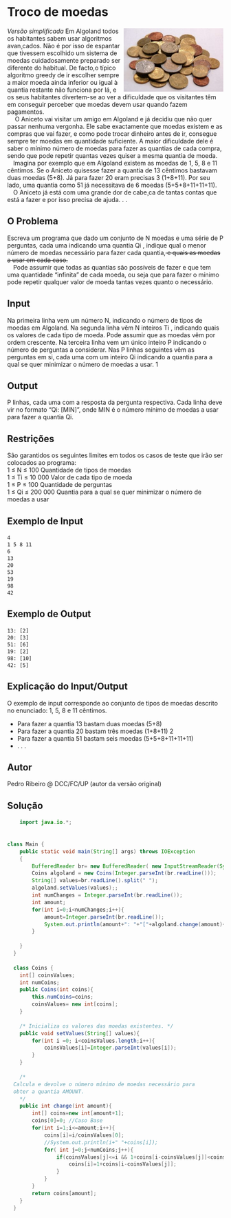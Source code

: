 # Troco de moedas  

*Versão simplificada* 
<img src="coins.png" align="right">
Em Algoland todos os habitantes sabem usar algoritmos avan¸cados. Não é por isso de espantar que
tivessem escolhido um sistema de moedas cuidadosamente preparado ser diferente do habitual. De facto,o típico algoritmo greedy de ir escolher sempre a maior
moeda ainda inferior ou igual à quantia restante não funciona por lá, e os seus habitantes divertem-se ao ver a dificuldade que os visitantes têm em conseguir perceber que moedas devem usar quando fazem pagamentos.  
&emsp; O Aniceto vai visitar um amigo em Algoland e já decidiu que não quer passar nenhuma
vergonha. Ele sabe exactamente que moedas existem e as compras que vai fazer, e como
pode trocar dinheiro antes de ir, consegue sempre ter moedas em quantidade suficiente. A
maior dificuldade dele é saber o mínimo número de moedas para fazer as quantias de cada
compra, sendo que pode repetir quantas vezes quiser a mesma quantia de moeda.  
&emsp;Imagina por exemplo que em Algoland existem as moedas de 1, 5, 8 e 11 cêntimos. Se
o Aniceto quisesse fazer a quantia de 13 cêntimos bastavam duas moedas (5+8). Já para
fazer 20 eram precisas 3 (1+8+11). Por seu lado, uma quantia como 51 já necessitava de 6
moedas (5+5+8+11+11+11).  
&emsp;O Aniceto já está com uma grande dor de cabe¸ca de tantas contas que está a fazer e por
isso precisa de ajuda. . .  

## O Problema
Escreva um programa que dado um conjunto de N moedas e uma série de P perguntas, cada
uma indicando uma quantia Qi , indique qual o menor número de moedas necessário para
fazer cada quantia,<s> e quais as moedas a usar em cada caso.</s>  
&emsp;Pode assumir que todas as quantias são possíveis de fazer e que tem uma quantidade
“infinita” de cada moeda, ou seja que para fazer o mínimo pode repetir qualquer valor de
moeda tantas vezes quanto o necessário.
## Input
Na primeira linha vem um número N, indicando o número de tipos de moedas em Algoland.
Na segunda linha vêm N inteiros Ti
, indicando quais os valores de cada tipo de moeda. Pode
assumir que as moedas vêm por ordem crescente.
Na terceira linha vem um único inteiro P indicando o número de perguntas a considerar.
Nas P linhas seguintes vêm as perguntas em si, cada uma com um inteiro Qi
indicando a
quantia para a qual se quer minimizar o número de moedas a usar.
1  
## Output
P linhas, cada uma com a resposta da pergunta respectiva. Cada linha deve vir no formato
“Qi: [MIN]”, onde MIN é o número mínimo de moedas a usar para fazer a quantia Qi.
## Restrições
São garantidos os seguintes limites em todos os casos de teste que irão ser colocados ao
programa:  
1 ≤ N ≤ 100 Quantidade de tipos de moedas  
1 ≤ Ti ≤ 10 000 Valor de cada tipo de moeda  
1 ≤ P ≤ 100 Quantidade de perguntas  
1 ≤ Qi ≤ 200 000 Quantia para a qual se quer minimizar o número de moedas a usar   

## Exemplo de Input  

``` 
4
1 5 8 11
6
13
20
53
19
98
42
```  

## Exemplo de Output  

``` 
13: [2]
20: [3]
51: [6]
19: [2]
98: [10]
42: [5]
```  

## Explicação do Input/Output
O exemplo de input corresponde ao conjunto de tipos de moedas descrito no enunciado: 1,
5, 8 e 11 cêntimos.
- Para fazer a quantia 13 bastam duas moedas (5+8)
- Para fazer a quantia 20 bastam três moedas (1+8+11)
2
- Para fazer a quantia 51 bastam seis moedas (5+5+8+11+11+11)
- . . .
## Autor
Pedro Ribeiro @ DCC/FC/UP (autor da versão original)  
## Solução  
```java
    import java.io.*;


class Main {
    public static void main(String[] args) throws IOException
    {
        BufferedReader br= new BufferedReader( new InputStreamReader(System.in));
        Coins algoland = new Coins(Integer.parseInt(br.readLine()));
        String[] values=br.readLine().split(" ");
        algoland.setValues(values);;
        int numChanges = Integer.parseInt(br.readLine());
        int amount;
        for(int i=0;i<numChanges;i++){
            amount=Integer.parseInt(br.readLine());
            System.out.println(amount+": "+"["+algoland.change(amount)+"]");
        }
  
    }
  }

  class Coins {
    int[] coinsValues;
    int numCoins;
    public Coins(int coins){
        this.numCoins=coins;
        coinsValues= new int[coins];
    }

    /* Inicializa os valores das moedas existentes. */
    public void setValues(String[] values){
        for(int i =0; i<coinsValues.length;i++){
            coinsValues[i]=Integer.parseInt(values[i]);
        }
    }

    /*
  Calcula e devolve o número mínimo de moedas necessário para
  obter a quantia AMOUNT.
    */
    public int change(int amount){
        int[] coins=new int[amount+1];
        coins[0]=0; //Caso Base
        for(int i=1;i<=amount;i++){
            coins[i]=i/coinsValues[0];
            //System.out.println(i+" "+coins[i]);
            for( int j=0;j<numCoins;j++){
                if(coinsValues[j]<=i && 1+coins[i-coinsValues[j]]<coins[i]){
                    coins[i]=1+coins[i-coinsValues[j]];
                }
            }
        }
        return coins[amount];
    }
  }
 ```